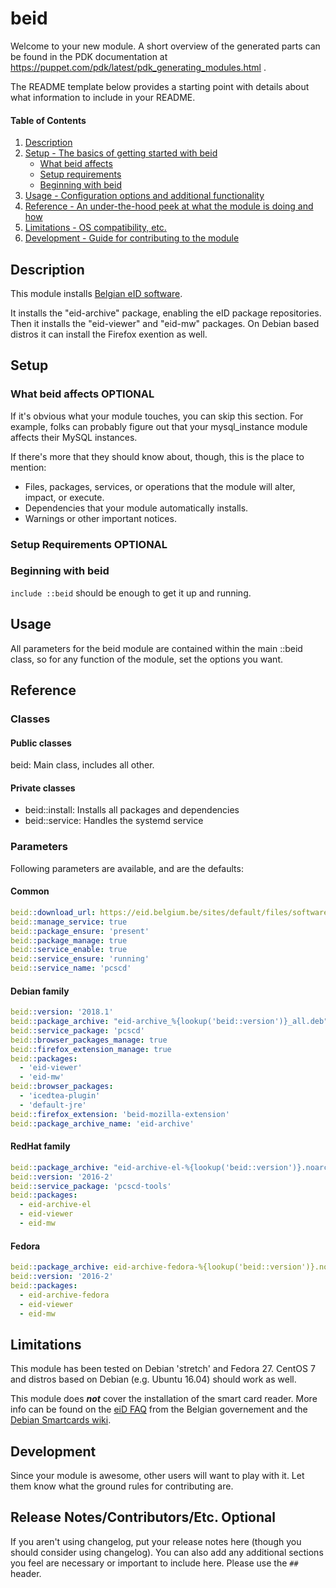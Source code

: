 # beid

Welcome to your new module. A short overview of the generated parts can be found in the PDK documentation at https://puppet.com/pdk/latest/pdk_generating_modules.html .

The README template below provides a starting point with details about what information to include in your README.

#### Table of Contents

1. [Description](#description)
2. [Setup - The basics of getting started with beid](#setup)
    * [What beid affects](#what-beid-affects)
    * [Setup requirements](#setup-requirements)
    * [Beginning with beid](#beginning-with-beid)
3. [Usage - Configuration options and additional functionality](#usage)
4. [Reference - An under-the-hood peek at what the module is doing and how](#reference)
5. [Limitations - OS compatibility, etc.](#limitations)
6. [Development - Guide for contributing to the module](#development)

## Description

This module installs [Belgian eID software](https://eid.belgium.be/en/linux-eid-software-installation).

It installs the "eid-archive" package, enabling the eID package repositories. Then it installs the "eid-viewer" and "eid-mw" packages. On Debian based distros it can install the Firefox exention as well.

## Setup

### What beid affects **OPTIONAL**

If it's obvious what your module touches, you can skip this section. For example, folks can probably figure out that your mysql_instance module affects their MySQL instances.

If there's more that they should know about, though, this is the place to mention:

* Files, packages, services, or operations that the module will alter, impact, or execute.
* Dependencies that your module automatically installs.
* Warnings or other important notices.

### Setup Requirements **OPTIONAL**

### Beginning with beid

`include ::beid` should be enough to get it up and running.

## Usage

All parameters for the beid module are contained within the main ::beid class, so for any function of the module, set the options you want.

## Reference

### Classes

#### Public classes

beid: Main class, includes all other.

#### Private classes

- beid::install: Installs all packages and dependencies
- beid::service: Handles the systemd service

### Parameters

Following parameters are available, and are the defaults:

#### Common

```yaml
beid::download_url: https://eid.belgium.be/sites/default/files/software
beid::manage_service: true
beid::package_ensure: 'present'
beid::package_manage: true
beid::service_enable: true
beid::service_ensure: 'running'
beid::service_name: 'pcscd'
```

#### Debian family

```yaml
beid::version: '2018.1'
beid::package_archive: "eid-archive_%{lookup('beid::version')}_all.deb"
beid::service_package: 'pcscd'
beid::browser_packages_manage: true
beid::firefox_extension_manage: true
beid::packages:
  - 'eid-viewer'
  - 'eid-mw'
beid::browser_packages:
  - 'icedtea-plugin'
  - 'default-jre'
beid::firefox_extension: 'beid-mozilla-extension'
beid::package_archive_name: 'eid-archive'
```

#### RedHat family

```yaml
beid::package_archive: "eid-archive-el-%{lookup('beid::version')}.noarch.rpm"
beid::version: '2016-2'
beid::service_package: 'pcscd-tools'
beid::packages:
  - eid-archive-el
  - eid-viewer
  - eid-mw
```

#### Fedora

```yaml
beid::package_archive: eid-archive-fedora-%{lookup('beid::version')}.noarch.rpm
beid::version: '2016-2'
beid::packages:
  - eid-archive-fedora
  - eid-viewer
  - eid-mw
```

## Limitations

This module has been tested on Debian 'stretch' and Fedora 27. CentOS 7 and distros based on Debian (e.g. Ubuntu 16.04) should work as well.

This module does ***not*** cover the installation of the smart card reader. More info can be found on the
[eiD FAQ](http://test.eid.belgium.be/faq/faq_nl.htm) from the Belgian governement and the [Debian Smartcards wiki](https://wiki.debian.org/Smartcards).


## Development

Since your module is awesome, other users will want to play with it. Let them know what the ground rules for contributing are.

## Release Notes/Contributors/Etc. **Optional**

If you aren't using changelog, put your release notes here (though you should consider using changelog). You can also add any additional sections you feel are necessary or important to include here. Please use the `## ` header.
